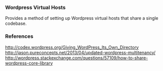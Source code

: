 ### Wordpress Virtual Hosts

Provides a method of setting up Wordpress virtual hosts that share a single
codebase.

### References
http://codex.wordpress.org/Giving_WordPress_Its_Own_Directory
http://jason.pureconcepts.net/2013/04/updated-wordpress-multitenancy/
http://wordpress.stackexchange.com/questions/57109/how-to-share-wordpress-core-library
